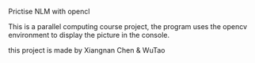 Prictise NLM with opencl 

This is a parallel computing course project, the program uses the opencv environment to display the picture in the console.

this project is made by Xiangnan Chen & WuTao
